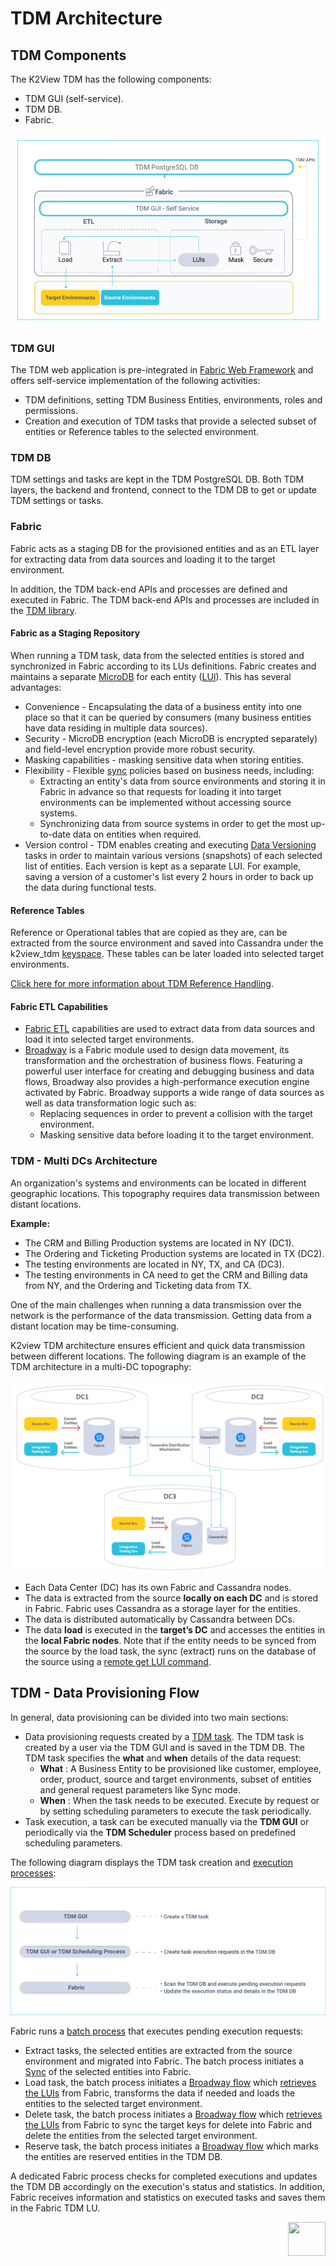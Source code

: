 # TDM Architecture

## TDM Components

The K2View TDM has the following components:

- TDM GUI (self-service).
- TDM DB.
- Fabric. 

![tdm_architecture](images/tdm_architecture.png)

### TDM GUI
The TDM web application is pre-integrated in [Fabric Web Framework](/articles/30_web_framework/02_preintegrated_apps_overview.md) and offers self-service implementation of the following activities:
- TDM definitions, setting TDM Business Entities, environments, roles and permissions. 
- Creation and execution of TDM tasks that provide a selected subset of entities or Reference tables to the selected environment. 

### TDM DB

TDM settings and tasks are kept in the TDM PostgreSQL DB. Both TDM layers, the backend and frontend, connect to the TDM DB to get or update TDM settings or tasks.

### Fabric

Fabric acts as a staging DB for the provisioned entities and as an ETL layer for extracting data from data sources and loading it to the target environment.

In addition, the TDM back-end APIs and processes are defined and executed in Fabric. The TDM back-end APIs and processes are included in the [TDM library](/articles/TDM/tdm_implementation/04_fabric_tdm_library.md).

#### Fabric as a Staging Repository

When running a TDM task, data from the selected entities is stored and synchronized in Fabric according to its LUs definitions. Fabric creates and maintains a separate [MicroDB](/articles/01_fabric_overview/02_fabric_glossary.md#mdb--microdb) for each entity ([LUI](/articles/01_fabric_overview/02_fabric_glossary.md#lui)). This has several advantages:

-  Convenience - Encapsulating the data of a business entity into one place so that it can be queried by consumers (many business entities have data residing in multiple data sources). 
-  Security - MicroDB encryption (each MicroDB is encrypted separately) and field-level encryption provide more robust security.
-  Masking capabilities -  masking sensitive data when storing entities.
-  Flexibility - Flexible [sync](/articles/14_sync_LU_instance/01_sync_LUI_overview.md) policies based on business needs, including:
   - Extracting an entity's data from source environments and storing it in Fabric in advance so that requests for loading it into target environments can be implemented without accessing source systems. 
   - Synchronizing data from source systems in order to get the most up-to-date data on entities when required.
  - Version control - TDM enables creating and executing [Data Versioning](/articles/TDM/tdm_overview/02_tdm_glossary.md#data-flux) tasks in order to maintain various versions (snapshots) of each selected list of entities. Each version is kept as a separate LUI. For example, saving a version of a customer's list every 2 hours in order to back up the data during functional tests. 

  #### Reference Tables

Reference or Operational tables that are copied as they are, can be extracted from the source environment and saved into Cassandra under the k2view_tdm [keyspace](/articles/02_fabric_architecture/06_cassandra_keyspaces_for_fabric.md). These tables can be later loaded into selected target environments.

[Click here for more information about TDM Reference Handling](05_tdm_reference_processes.md).

#### Fabric ETL Capabilities

- [Fabric ETL](/articles/02_fabric_architecture/01_fabric_architecture_overview.md#33-fabric-etl-layer) capabilities are used to extract data from data sources and load it into selected target environments. 
- [Broadway](/articles/19_Broadway/01_broadway_overview.md) is a Fabric module used to design data movement, its transformation and the orchestration of business flows. Featuring a powerful user interface for creating and debugging business and data flows, Broadway also provides a high-performance execution engine activated by Fabric. Broadway supports a wide range of data sources as well as data transformation logic such as:
  -  Replacing sequences in order to prevent a collision with the target environment.
  -  Masking sensitive data before loading it to the target environment. 

### TDM - Multi DCs Architecture

An organization's systems and environments can be located in different geographic locations.  This topography requires data transmission between distant locations.

**Example:**

- The CRM and Billing Production systems are located in NY (DC1).
- The Ordering and Ticketing Production systems are located in TX (DC2).
- The testing environments are located in NY, TX, and CA (DC3). 
- The testing environments in CA need to get the CRM and Billing data from NY, and the Ordering and Ticketing data from TX.

One of the main challenges when  running a data transmission over the network is the performance of the data transmission. Getting data from a distant location may be time-consuming.

K2view TDM architecture ensures efficient and quick data transmission between different locations. The following diagram is an example of the TDM architecture in a multi-DC topography:

![tdm multi DCs](images/tdm_multi_dc_architecture.png)

- Each Data Center (DC) has its own Fabric and Cassandra nodes. 
- The data is extracted from the source **locally on each DC** and is stored in Fabric. Fabric uses Cassandra as a storage layer for the entities.
- The data is distributed automatically by Cassandra between DCs.
- The data **load** is executed in the **target’s DC** and accesses the entities in the **local Fabric nodes**. Note that if the entity needs to be synced from the source by the load task, the sync (extract) runs on the database of the source using a [remote get LUI command](/articles/02_fabric_architecture/04_fabric_commands.md#remote-get-and-getf-commands).

## TDM  - Data Provisioning Flow

In general, data provisioning can be divided into two main sections:
-   Data provisioning requests created by a [TDM task](/articles/TDM/tdm_overview/02_tdm_glossary.md#task). The TDM task is created by a user via the TDM GUI and is saved in the TDM DB. The TDM task specifies the **what** and **when** details of the data request: 
    - **What** : A Business Entity to be provisioned like customer, employee, order, product, source and target environments, subset of entities and general request parameters like Sync mode.
    - **When** : When the task needs to be executed. Execute by request or by setting scheduling parameters to execute the task periodically.     
-   Task execution, a task can be executed manually via the **TDM GUI** or periodically via the **TDM Scheduler** process based on predefined scheduling parameters. 

The following diagram displays the TDM task creation and [execution processes](03_task_execution_processes.md):

  ![tdm execution](images/tdm_execution_flow.png)

  

Fabric runs a [batch process](/articles/20_jobs_and_batch_services/11_batch_process_overview.md) that executes pending execution requests: 
-  Extract tasks, the selected entities are extracted from the source environment and migrated into Fabric. The batch process initiates a [Sync](/articles/14_sync_LU_instance/01_sync_LUI_overview.md) of the selected entities into Fabric. 
-  Load task,  the batch process initiates a [Broadway flow](/articles/19_Broadway/02a_broadway_flow_overview.md) which [retrieves the LUIs](/articles/02_fabric_architecture/04_fabric_commands.md#get-lui-commands) from Fabric, transforms the data if needed and loads the entities to the selected target environment.
-  Delete task,  the batch process initiates a [Broadway flow](/articles/19_Broadway/02a_broadway_flow_overview.md) which [retrieves the LUIs](/articles/02_fabric_architecture/04_fabric_commands.md#get-lui-commands) from Fabric to sync the target keys for delete  into Fabric and delete the entities from the selected target environment.
-  Reserve task, the batch process initiates a [Broadway flow](/articles/19_Broadway/02a_broadway_flow_overview.md) which marks the entities are reserved entities in the TDM DB. 

A dedicated Fabric process checks for completed executions and updates the TDM DB accordingly on the execution's status and statistics. In addition, Fabric receives information and statistics on executed tasks and saves them in the Fabric TDM LU.

  [<img align="right" width="60" height="54" src="/articles/images/Next.png">](02_tdm_database.md)
